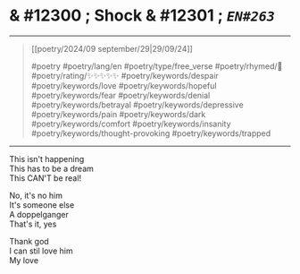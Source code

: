# & #12300 ; Shock & #12301 ; *`EN#263`*

---

> [[poetry/2024/09 september/29|29/09/24]]
> 
> #poetry 
> #poetry/lang/en 
> #poetry/type/free_verse 
> #poetry/rhymed/🔴 
> #poetry/rating/✨✨✨✨✨ 
> #poetry/keywords/despair #poetry/keywords/love #poetry/keywords/hopeful #poetry/keywords/fear #poetry/keywords/denial #poetry/keywords/betrayal #poetry/keywords/depressive #poetry/keywords/pain #poetry/keywords/dark #poetry/keywords/comfort #poetry/keywords/insanity #poetry/keywords/thought-provoking #poetry/keywords/trapped 

---

This isn't happening  
This has to be a dream  
This CAN'T be real!  
  
No, it's no him  
It's someone else  
A doppelganger  
That's it, yes  
  
Thank god  
I can stil love him  
My love